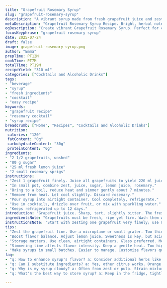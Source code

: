 ```yaml
---
title: "Grapefruit Rosemary Syrup"
slug: "grapefruit-rosemary-syrup"
description: "A vibrant syrup made from fresh grapefruit juice and zest combined with sugar and lemon juice, simmered gently with fresh rosemary sprigs. Balanced tartness with herbal notes, excellent for cocktails or sparkling water. Shelf life around 12 days refrigerated. Modified ingredient amounts and cooking duration to vary the concentration and flavor profile. Rosemary adds an unexpected earthy twist."
metaDescription: "Grapefruit Rosemary Syrup Recipe. Bright, herbal notes for cocktails or sparkling water. Simple ingredients create complex flavor."
ogDescription: "Create vibrant Grapefruit Rosemary Syrup. Perfect for cocktails or sparkling water. A twist on citrus with herbal rosemary notes."
focusKeyphrase: "grapefruit rosemary syrup"
date: 2025-07-24
draft: false
image: grapefruit-rosemary-syrup.png
author: "Emma"
prepTime: PT12M
cookTime: PT7M
totalTime: PT19M
recipeYield: "310 ml"
categories: ["Cocktails and Alcoholic Drinks"]
tags:
- "beverage"
- "syrup"
- "fresh ingredients"
- "cocktail"
- "easy recipe"
keywords:
- "grapefruit recipe"
- "rosemary cocktail"
- "syrup recipe"
breadcrumb: ["Home", "Recipes", "Cocktails and Alcoholic Drinks"]
nutrition: 
 calories: "120"
 fatContent: "0g"
 carbohydrateContent: "30g"
 proteinContent: "0g"
ingredients:
- "2 1/2 grapefruits, washed"
- "80 g sugar"
- "25 ml fresh lemon juice"
- "2 small rosemary sprigs"
instructions:
- "Zest 1 grapefruit finely. Juice all grapefruits to yield 220 ml juice."
- "In small pot, combine zest, juice, sugar, lemon juice, rosemary."
- "Bring to a boil, reduce heat and simmer gently about 7 minutes."
- "Remove from heat. Let cool slightly. Discard rosemary."
- "Pour syrup into airtight container. Cool completely, refrigerate."
- "Use in cocktails, drizzle over fruit, or mix with sparkling water."
- "Keeps refrigerated up to 12 days."
introduction: "Grapefruit juice. Sharp, tart, slightly bitter. The fresh zest, pungent oils that land sharp on the nose. Sugar cuts acidity but not too much. Lemon juice added for brightness. Rosemary sprigs, woody, resinous, herbal. This combination gives syrup a depth beyond citrus alone. Simple ingredients but complex results. No dairy. No nuts. Easy vegan sugar. Quick simmer. Bright pink syrup, almost jewel-like. Use it hot or cold. Splash in sparkling water for zing. Or cocktails, where bittersweet citrus meets herbaceous twang. Store chilled, lasts nearly two weeks, but best fresh. This isn’t syrup for pancakes. It’s all about the drink, the refreshment, the twist. Grapefruit and rosemary marry with a garden’s wild edge. Vivid, sharp, slightly sweet, with lingering piney notes. Experiment with quantities, but keep balance in check. Sharp can turn sour. Sweet can dull brightness. This one hits the middle."
ingredientsNote: "Grapefruits must be fresh, ripe yet firm. Wash them well — oils cling to skin. Zesting grabs essential oils; keep zest fine and light, not too thick or bitter. Juice measured after zesting to ensure enough liquid but avoid dry spongy pulp. Sugar amount reduced slightly to let grapefruit bitterness show through. Lemon juice provides extra citric acid, enhancing brightness without overpowering. Rosemary sprigs not mandatory but add earthy herbal depth. Use fresh sprigs if possible; dried can be too strong. Adjust rosemary quantity to taste. Syrup volume roughly 310 ml, which suits small batch cocktail making. Store in sterile glass container, airtight. Avoid metal; citrus acids react poorly. Refrigerate to prolong life to nearly two weeks. Use within that timeframe, taste fresh before use."
instructionsNote: "Start with zesting one grapefruit very finely; use microplane or fine grater. Then juice all the fruit together to obtain roughly 220 ml juice. Measure sugar separately. Combine zest, juice, sugar, lemon juice, and rosemary in a small saucepan. Heat over medium until boiling. Stir to dissolve sugar fully. Once boiling, reduce heat to low; maintain gentle simmer, about 7 minutes. Don’t over boil; syrup can turn bitter or caramelize. After simmering, remove from heat, discard rosemary sprigs to prevent overpowering flavor. Let syrup cool slightly before pouring into sterilized airtight container. Cover once cooled completely. Refrigerate. Wait before using. Syrup thickens mildly when cold. Shake container if sugar settles. Use within 12 days. Ideal for spiking cocktails or adding brightness to sparkling water and iced teas. Rosemary infusion is subtle at this stage but noticeable. Adjust simmer time or herb quantity if you prefer stronger or milder herbal notes."
tips:
- "Zest the grapefruit fine. Use a microplane or small grater. Too thick? Can make syrup bitter. Control bitterness with zesting precision. Then juice they're ready. Do it all at once."
- "Boost flavor balance. Adjust lemon juice. Sweetness is key, but acidity? Essential. Rosemary sprigs? Fresh is best. Dried can overpower. Experiment with quantities, taste as you go."
- "Storage matters. Use clean, airtight containers. Glass preferred. Metal reacts with citrus. Refrigerate promptly. Use within 12 days max. Syrup thickens when cold. Shake before using."
- "Simmering time affects flavor intensity. Keep a gentle heat. Too high may caramelize the sugar, risking bitterness. Stir often, ensures sugar dissolves fully. Control the simmer."
- "Make syrups in small batches. Easier to manage. Customize flavors quickly. Need stronger rosemary? Simmer longer. Want less herb? Adjust accordingly. These details shape final taste."
faq:
- "q: How to enhance syrup's flavor? a: Consider additional herbs like mint. Spices like ginger? Try those too. Mix carefully. Balance is critical. Sharp can overpower."
- "q: Can I substitute ingredients? a: Yes, other citrus works. Orange or lemon juice? Possible but alter sweetness. Modify sugar too. Adjusting balances brings freshness."
- "q: Why is my syrup cloudy? a: Often from zest or pulp. Strain mixture well before cooling. Clearer syrup looks better. Tastes smoother too. Clarify thoroughly."
- "q: What's the best way to store syrup? a: Keep in the fridge, tightly sealed. Glass container is best. Avoid metal. Use within two weeks. Taste before using."

---
```

